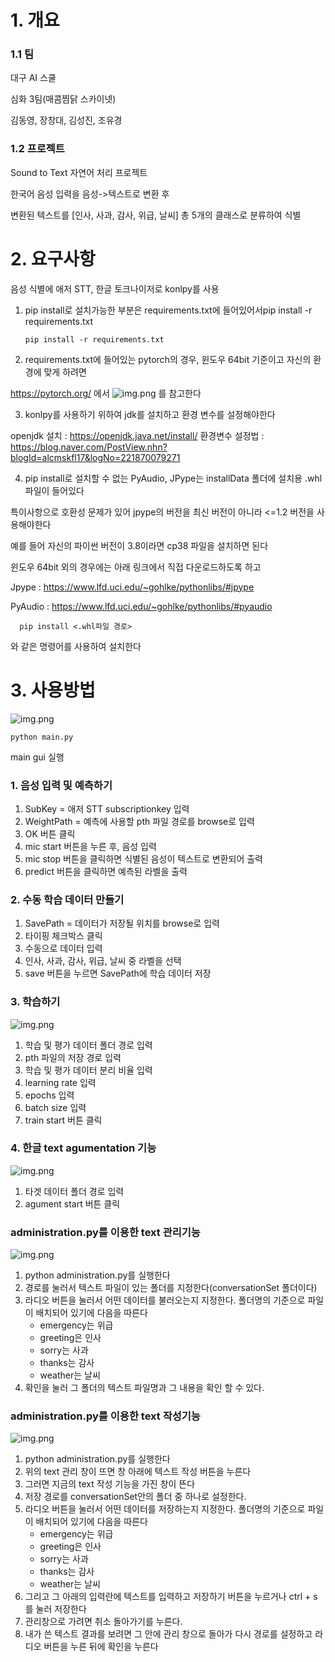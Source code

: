 # 1. 개요

### 1.1 팀
대구 AI 스쿨

심화 3팀(매콤찜닭 스카이넷)

김동영, 장창대, 김성진, 조유경

### 1.2 프로젝트
Sound to Text 자연어 처리 프로젝트

한국어 음성 입력을 음성->텍스트로 변환 후

변환된 텍스트를 [인사, 사과, 감사, 위급, 날씨] 총 5개의 클래스로 분류하여 식별

# 2. 요구사항
음성 식별에 애저 STT, 한글 토크나이저로 konlpy를 사용
1. pip install로 설치가능한 부분은 requirements.txt에 들어있어서pip install -r requirements.txt

       pip install -r requirements.txt
2. requirements.txt에 들어있는 pytorch의 경우, 윈도우 64bit 기준이고 자신의 환경에 맞게 하려면
   
https://pytorch.org/
에서 
![img.png](imgs/pytorch.png)
를 참고한다
   
3. konlpy를 사용하기 위하여 jdk를 설치하고 환경 변수를 설정해야한다

openjdk 설치 : https://openjdk.java.net/install/
환경변수 설정법 : https://blog.naver.com/PostView.nhn?blogId=alcmskfl17&logNo=221870079271   

4. pip install로 설치할 수 없는 PyAudio, JPype는 installData 폴더에 설치용 .whl 파일이 들어있다

특이사항으로 호환성 문제가 있어 jpype의 버전을 최신 버전이 아니라
<=1.2 버전을 사용해야한다

예를 들어 자신의 파이썬 버전이 3.8이라면 cp38 파일을 설치하면 된다

윈도우 64bit 외의 경우에는 아래 링크에서 직접 다운로드하도록 하고

Jpype : https://www.lfd.uci.edu/~gohlke/pythonlibs/#jpype

PyAudio : https://www.lfd.uci.edu/~gohlke/pythonlibs/#pyaudio

      pip install <.whl파일 경로>
와 같은 명령어를 사용하여 설치한다



# 3. 사용방법
![img.png](imgs/main.png)

    python main.py
main gui 실행
### 1. 음성 입력 및 예측하기
1. SubKey = 애저 STT subscriptionkey 입력
2. WeightPath = 예측에 사용할 pth 파일 경로를 browse로 입력
3. OK 버튼 클릭
4. mic start 버튼을 누른 후, 음성 입력
5. mic stop 버튼을 클릭하면 식별된 음성이 텍스트로 변환되어 출력
6. predict 버튼을 클릭하면 예측된 라벨을 출력

### 2. 수동 학습 데이터 만들기
1. SavePath = 데이터가 저장될 위치를 browse로 입력
2. 타이핑 체크박스 클릭
3. 수동으로 데이터 입력
4. 인사, 사과, 감사, 위급, 날씨 중 라벨을 선택
5. save 버튼을 누르면 SavePath에 학습 데이터 저장

### 3. 학습하기
![img.png](imgs/train.png)
1. 학습 및 평가 데이터 폴더 경로 입력
2. pth 파일의 저장 경로 입력
3. 학습 및 평가 데이터 분리 비율 입력
4. learning rate 입력
5. epochs 입력
6. batch size 입력
7. train start 버튼 클릭

### 4. 한글 text agumentation 기능
![img.png](imgs/augmentation.png)
1. 타겟 데이터 폴더 경로 입력
2. agument start 버튼 클릭

### administration.py를 이용한 text 관리기능
![img.png](imgs/text_administration.png)
1. python administration.py를 실행한다
2. 경로를 눌러서 텍스트 파일이 있는 폴더를 지정한다(conversationSet 폴더이다)
3. 라디오 버튼을 눌러서 어떤 데이터를 불러오는지 지정한다.
폴더명의 기준으로 파일이 배치되어 있기에 다음을 따른다
    + emergency는 위급
    + greeting은 인사
    + sorry는 사과
    + thanks는 감사
    + weather는 날씨
4. 확인을 눌러 그 폴더의 텍스트 파일명과 그 내용을 확인 할 수 있다.

### administration.py를 이용한 text 작성기능
![img.png](imgs/text_editor.PNG)
1. python administration.py를 실행한다
2. 위의 text 관리 창이 뜨면 창 아래에 텍스트 작성 버튼을 누른다
3. 그러면 지금의 text 작성 기능을 가진 창이 뜬다
4. 저장 경로를 conversationSet안의 폴더 중 하나로 설정한다. 
5. 라디오 버튼을 눌러서 어떤 데이터를 저장하는지 지정한다.
폴더명의 기준으로 파일이 배치되어 있기에 다음을 따른다
    + emergency는 위급
    + greeting은 인사
    + sorry는 사과
    + thanks는 감사
    + weather는 날씨
6. 그리고 그 아래의 입력란에 텍스트를 입력하고 저장하기 버튼을 누르거나 ctrl + s를 눌러 저장한다
7. 관리창으로 가려면 취소 돌아가기를 누른다.
8. 내가 쓴 텍스트 결과를 보려면 그 안에 관리 창으로 돌아가 다시 경로를 설정하고 라디오 버튼을 누른 뒤에 확인을 누른다
